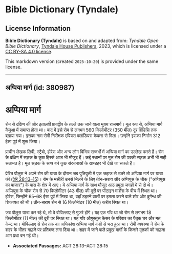 # Bible Dictionary (Tyndale)

## License Information

**Bible Dictionary (Tyndale)** is based on and adapted from: _Tyndale Open Bible Dictionary_, [Tyndale House Publishers](https://tyndaleopenresources.com/), 2023, which is licensed under a [CC BY-SA 4.0 license](https://creativecommons.org/licenses/by-sa/4.0/legalcode.en).

This markdown version (created `2025-10-20`) is provided under the same license.



--------------------------------

## अप्पिया मार्ग (id: 380987)

अप्पिया मार्ग
=============

रोम से दक्षिण की ओर इतालवी प्रायद्वीप के तल्ले तक जाने वाला मुख्य राजमार्ग। मूल रूप से, अप्पिया मार्ग कैपुआ में समाप्त होता था। बाद में इसे रोम से लगभग 560 किलोमीटर (350 मील) दूर ब्रिंडिसि तक बढ़ाया गया। इसका नाम रोमी निरीक्षक एपियस क्लॉडियस कैकस से मिला। उन्होंने इसका निर्माण 312 ईसा पूर्व में शुरू किया। 

प्राचीन लेखक लिवी, स्ट्रैबो, होरेस और अन्य लोग विभिन्न सन्दर्भों में अप्पिया मार्ग का उल्लेख करते हैं। रोम के दक्षिण में सड़क के कुछ हिस्से आज भी मौजूद हैं। कई स्थानों पर मूल रोम की पक्की सड़क अभी भी सही सलामत है। मूल सड़क के साथ बने कुछ संरचनाओं के खण्डहर भी देखे जा सकते हैं।

प्रेरित पौलुस ने अपने रोम की यात्रा के दौरान जब पुतियुली में एक जहाज से उतरे तो अप्पिया मार्ग पर यात्रा की ([प्रेरि 28:13–15](https://ref.ly/Acts28:13-Acts28:15))। रोम के मसीही उनसे मिलने के लिए तीन\-सराय और अप्पियुस के चौक ("अप्पियुस का बाजार") के पास के क्षेत्र में आए। ये अप्पिया मार्ग के साथ मौजूद आठ प्रमुख जगहों में से दो थे। अप्पियुस के चौक रोम से 70 किलोमीटर (43 मील) की दूरी पर पोंटाइन मार्शेस के बीच में स्थित था। होरेस, जिन्होंने 65–68 ईसा पूर्व में लिखा था, वहाँ ठहरने वालों पर हमला करने वाले शोर और दुर्गन्ध की शिकायत की थी। तीन\-सराय रोम से 16 किलोमीटर (10 मील) करीब स्थित था।

जब पौलुस यात्रा कर रहे थे, तो वे बोविल्लाए से गुजरे होंगे। यह एक गाँव था जो रोम से लगभग 18 किलोमीटर (11 मील) की दूरी पर स्थित था। यह गाँव औगुस्तुस कैसर के परिवार का पैतृक घर और मत केन्द्र था। बोविल्लाए से रोम तक का अधिकांश अप्पिया मार्ग कब्रों से भरा हुआ था। रोमी व्यवस्था ने रोम के शहर के भीतर गाड़ने पर प्रतिबन्द लगा दिया था। शहर में जाने वाले प्रमुख मार्गों के किनारे मृतकों को गाड़ना आम प्रथा बन गई थी।

* **Associated Passages:** ACT 28:13–ACT 28:15

